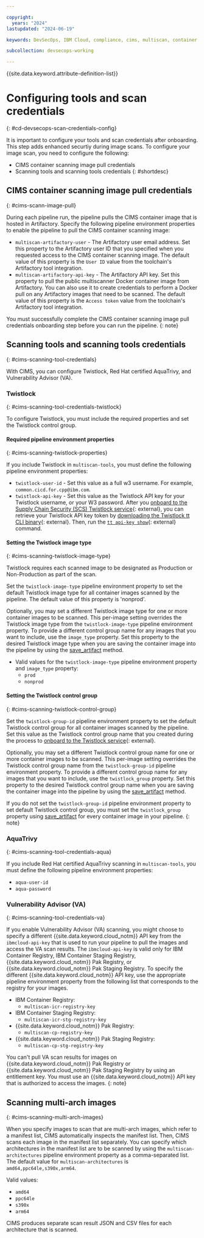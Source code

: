 ```yaml
---

copyright:
  years: "2024"
lastupdated: "2024-06-19"

keywords: DevSecOps, IBM Cloud, compliance, cims, multiscan, container image

subcollection: devsecops-working

---
```


{{site.data.keyword.attribute-definition-list}}

# Configuring tools and scan credentials
{: #cd-devsecops-scan-credentials-config}

It is important to configure your tools and scan credentials after onboarding. This step adds enhanced securtiy during image scans.
To configure your image scan, you need to configure the following:
- CIMS container scanning image pull credentials
- Scanning tools and scanning tools credentials
{: #shortdesc}


## CIMS container scanning image pull credentials
{: #cims-scann-image-pull}

During each pipeline run, the pipeline pulls the CIMS container image that is hosted in Artifactory. Specify the following pipeline environment properties to enable the pipeline to pull the CIMS container scanning image:

 - `multiscan-artifactory-user` - The Artifactory user email address. Set this property to the Artifactory user ID that you specified when you requested access to the CIMS container scanning image. The default value of this property is the `User ID` value from the toolchain's Artifactory tool integration.
 - `multiscan-artifactory-api-key` - The Artifactory API key. Set this property to pull the public multiscanner Docker container image from Artifactory. You can also use it to create credentials to perform a Docker pull on any Artifactory images that need to be scanned. The default value of this property is the `Access token` value from the toolchain's Artifactory tool integration.

You must successfully complete the CIMS container scanning image pull credentials onboarding step before you can run the pipeline.
{: note}


## Scanning tools and scanning tools credentials
{: #cims-scanning-tool-credentials}

With CIMS, you can configure Twistlock, Red Hat certified AquaTrivy, and Vulnerability Advisor (VA).

### Twistlock
{: #cims-scanning-tool-credentials-twistlock}

To configure Twistlock, you must include the required properties and set the Twistlock control group.

#### Required pipeline environment properties
{: #cims-scanning-twistlock-properties}

If you include Twistlock in `multiscan-tools`, you must define the following pipeline environment properties:

   - `twistlock-user-id` - Set this value as a full w3 username. For example, `common.cicd.for.cpp@ibm.com`.
   - `twistlock-api-key` - Set this value as the Twistlock API key for your Twistlock username, or your W3 password. After you [onboard to the Supply Chain Security (SCS) Twistlock service](https://pages.github.ibm.com/Supply-Chain-Security/ConSec-External-Docs/container-security/onboardtwlk/){: external}, you can retrieve your Twistlock API key token by [downloading the Twistlock tt CLI binary](https://pages.github.ibm.com/Supply-Chain-Security/ConSec-External-Docs/quickstart/#download-tt-client){: external}. Then, run the [`tt api-key show`](https://pages.github.ibm.com/Supply-Chain-Security/ConSec-External-Docs/usetwlk/#tt-api-key-show-h){: external} command.

#### Setting the Twistlock image type
{: #cims-scanning-twistlock-image-type}

Twistlock requires each scanned image to be designated as Production or Non-Production as part of the scan.

Set the `twistlock-image-type` pipeline environment property to set the default Twistlock image type for all container images scanned by the pipeline. The default value of this property is 'nonprod'.

Optionally, you may set a different Twistlock image type for one or more container images to be scanned. This per-image setting overrides the Twistlock image type from the `twistlock-image-type` pipeline environment property. To provide a different control group name for any images that you want to include, use the `image_type` property. Set this property to the desired Twistlock image type when you are saving the container image into the pipeline by using the [save_artifact](/docs/devsecops?topic=devsecops-devsecops-pipelinectl#save_artifact) method.

- Valid values for the `twistlock-image-type` pipeline environment property and `image_type` property:
    - `prod`
    - `nonprod`

#### Setting the Twistlock control group
{: #cims-scanning-twistlock-control-group}

Set the `twistlock-group-id` pipeline environment property to set the default Twistlock control group for all container images scanned by the pipeline. Set this value as the Twistlock control group name that you created during the process to [onboard to the Twistlock service](https://pages.github.ibm.com/Supply-Chain-Security/ConSec-External-Docs/onboardtwlk/#container-security-boarding-portal){: external}.

Optionally, you may set a different Twistlock control group name for one or more container images to be scanned. This per-image setting overrides the Twistlock control group name from the `twistlock-group-id` pipeline environment property. To provide a different control group name for any images that you want to include, use the `twistlock_group` property. Set this property to the desired Twistlock control group name when you are saving the container image into the pipeline by using the [save_artifact](/docs/devsecops?topic=devsecops-devsecops-pipelinectl#save_artifact) method.

If you do not set the `twistlock-group-id` pipeline environment property to set default Twistlock control group, you must set the `twistlock_group` property using [save_artifact](/docs/devsecops?topic=devsecops-devsecops-pipelinectl#save_artifact) for every container image in your pipeline.
{: note}

### AquaTrivy
{: #cims-scanning-tool-credentials-aqua}

If you include Red Hat certified AquaTrivy scanning in `multiscan-tools`, you must define the following pipeline environment properties:

   - `aqua-user-id`
   - `aqua-password`

### Vulnerability Advisor (VA)
{: #cims-scanning-tool-credentials-va}

If you enable Vulnerability Advisor (VA) scanning, you might choose to specify a different {{site.data.keyword.cloud_notm}} API key from the `ibmcloud-api-key` that is used to run your pipeline to pull the images and access the VA scan results. The `ibmcloud-api-key` is valid only for IBM Container Registry, IBM Container Staging Registry, {{site.data.keyword.cloud_notm}} Pak Registry, or {{site.data.keyword.cloud_notm}} Pak Staging Registry. To specify the different {{site.data.keyword.cloud_notm}} API key, use the appropriate pipeline environment property from the following list that corresponds to the registry for your images.

- IBM Container Registry:
    - `multiscan-icr-registry-key`
- IBM Container Staging Registry:
    - `multiscan-icr-stg-registry-key`
- {{site.data.keyword.cloud_notm}} Pak Registry:
    - `multiscan-cp-registry-key`
- {{site.data.keyword.cloud_notm}} Pak Staging Registry:
    - `multiscan-cp-stg-registry-key`

You can't pull VA scan results for images on {{site.data.keyword.cloud_notm}} Pak Registry or {{site.data.keyword.cloud_notm}} Pak Staging Registry by using an entitlement key. You must use an {{site.data.keyword.cloud_notm}} API key that is authorized to access the images.
{: note}

## Scanning multi-arch images
{: #cims-scanning-multi-arch-images}

When you specify images to scan that are multi-arch images, which refer to a manifest list, CIMS automatically inspects the manifest list. Then, CIMS scans each image in the manifest list separately. You can specify which architectures in the manifest list are to be scanned by using the `multiscan-architectures` pipeline environment property as a comma-separated list. The default value for `multiscan-architectures` is `amd64,ppc64le,s390x,arm64`.

Valid values:
   - `amd64`
   - `ppc64le`
   - `s390x`
   - `arm64`

CIMS produces separate scan result JSON and CSV files for each architecture that is scanned.
